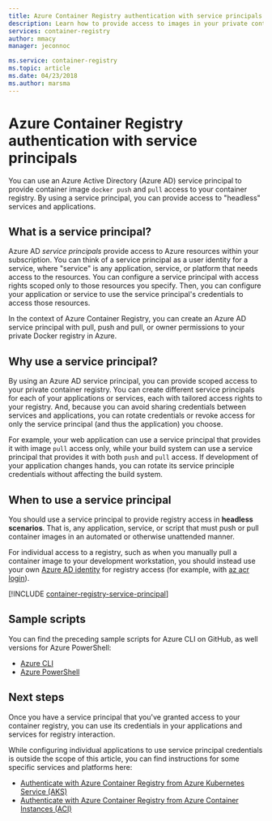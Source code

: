 ```yaml
---
title: Azure Container Registry authentication with service principals
description: Learn how to provide access to images in your private container registry by using an Azure Active Directory service principal.
services: container-registry
author: mmacy
manager: jeconnoc

ms.service: container-registry
ms.topic: article
ms.date: 04/23/2018
ms.author: marsma
---
```


# Azure Container Registry authentication with service principals

You can use an Azure Active Directory (Azure AD) service principal to provide container image `docker push` and `pull` access to your container registry. By using a service principal, you can provide access to "headless" services and applications.

## What is a service principal?

Azure AD *service principals* provide access to Azure resources within your subscription. You can think of a service principal as a user identity for a service, where "service" is any application, service, or platform that needs access to the resources. You can configure a service principal with access rights scoped only to those resources you specify. Then, you can configure your application or service to use the service principal's credentials to access those resources.

In the context of Azure Container Registry, you can create an Azure AD service principal with pull, push and pull, or owner permissions to your private Docker registry in Azure.

## Why use a service principal?

By using an Azure AD service principal, you can provide scoped access to your private container registry. You can create different service principals for each of your applications or services, each with tailored access rights to your registry. And, because you can avoid sharing credentials between services and applications, you can rotate credentials or revoke access for only the service principal (and thus the application) you choose.

For example, your web application can use a service principal that provides it with image `pull` access only, while your build system can use a service principal that provides it with both `push` and `pull` access. If development of your application changes hands, you can rotate its service principle credentials without affecting the build system.

## When to use a service principal

You should use a service principal to provide registry access in **headless scenarios**. That is, any application, service, or script that must push or pull container images in an automated or otherwise unattended manner.

For individual access to a registry, such as when you manually pull a container image to your development workstation, you should instead use your own [Azure AD identity](container-registry-authentication.md#individual-login-with-azure-ad) for registry access (for example, with [az acr login][az-acr-login]).

[!INCLUDE [container-registry-service-principal](../../includes/container-registry-service-principal.md)]

## Sample scripts

You can find the preceding sample scripts for Azure CLI on GitHub, as well versions for Azure PowerShell:

* [Azure CLI][acr-scripts-cli]
* [Azure PowerShell][acr-scripts-psh]

## Next steps

Once you have a service principal that you've granted access to your container registry, you can use its credentials in your applications and services for registry interaction.

While configuring individual applications to use service principal credentials is outside the scope of this article, you can find instructions for some specific services and platforms here:

* [Authenticate with Azure Container Registry from Azure Kubernetes Service (AKS)](container-registry-auth-aks.md)
* [Authenticate with Azure Container Registry from Azure Container Instances (ACI)](container-registry-auth-aci.md)

<!-- LINKS - External -->
[acr-scripts-cli]: https://github.com/Azure/azure-docs-cli-python-samples/tree/master/container-registry
[acr-scripts-psh]: https://github.com/Azure/azure-docs-powershell-samples/tree/master/container-registry

<!-- LINKS - Internal -->
[az-acr-login]: /cli/azure/acr#az_acr_login